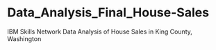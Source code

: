 # Data_Analysis_Final_House-Sales
IBM Skills Network Data Analysis of House Sales in King County, Washington 
